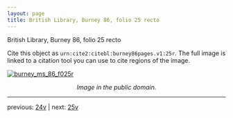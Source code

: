 ```yaml
---
layout: page
title: British Library, Burney 86, folio 25 recto
---
```


British Library, Burney 86, folio 25 recto

Cite this object as `urn:cite2:citebl:burney86pages.v1:25r`.  The full image is linked to a citation tool you can use to cite regions of the image.

[![burney_ms_86_f025r](http://www.homermultitext.org/iipsrv?IIIF=/project/homer/pyramidal/deepzoom/citebl/burney86imgs/v1/burney_ms_86_f025r.tif/full/800,/0/default.jpg)](http://www.homermultitext.org/ict2/?urn=urn:cite2:citebl:burney86imgs.v1:burney_ms_86_f025r) 

<p style="text-align: center; font-style: italic;">Image in the public domain.</p>

---

previous: [24v](../24v/) | next: [25v](../25v/)
